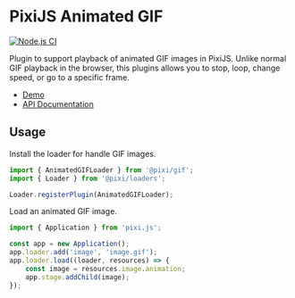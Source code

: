 # PixiJS Animated GIF

[![Node.js CI](https://github.com/pixijs/gif/actions/workflows/nodejs.yml/badge.svg?branch=main)](https://github.com/pixijs/gif/actions/workflows/nodejs.yml)

Plugin to support playback of animated GIF images in PixiJS. Unlike normal GIF playback in the browser, this plugins allows you to stop, loop, change speed, or go to a specific frame.

* [Demo](https://pixijs.io/gif/demo/)
* [API Documentation](https://pixijs.io/gif/docs/)

## Usage

Install the loader for handle GIF images.

```ts
import { AnimatedGIFLoader } from '@pixi/gif';
import { Loader } from '@pixi/loaders';

Loader.registerPlugin(AnimatedGIFLoader);
```

Load an animated GIF image.

```ts
import { Application } from 'pixi.js';

const app = new Application();
app.loader.add('image', 'image.gif');
app.loader.load((loader, resources) => {
    const image = resources.image.animation;
    app.stage.addChild(image);
});
```
